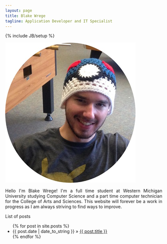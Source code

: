 ```yaml
---
layout: page
title: Blake Wrege
tagline: Application Developer and IT Specialist
---
```

{% include JB/setup %}

<style>


p.main {
    text-align: justify;
    width: auto;
}


</style>


<img src="/assets/images/blake.jpg" alt="Blake">   
	

<p class="main">Hello I'm Blake Wrege! I'm a full time student at Western Michigan University studying Computer Science and a part time computer technician for the College of Arts and Sciences. This website will forever be a work in progress as I am always striving to find ways to improve.</p>

List of posts 

<ul class="posts">
  {% for post in site.posts %}
    <li><span>{{ post.date | date_to_string }}</span> &raquo; <a href="{{ BASE_PATH }}{{ post.url }}">{{ post.title }}</a></li>
  {% endfor %}
</ul>



